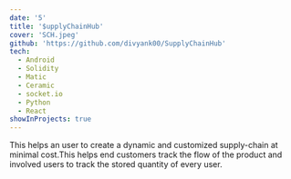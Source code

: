```yaml
---
date: '5'
title: '$upplyChainHub'
cover: 'SCH.jpeg'
github: 'https://github.com/divyank00/SupplyChainHub'
tech:
  - Android
  - Solidity
  - Matic
  - Ceramic
  - socket.io
  - Python
  - React
showInProjects: true
---
```


This helps an user to create a dynamic and customized supply-chain at minimal cost.This helps end customers track the flow of the product and involved users to track the stored quantity of every user.
